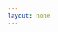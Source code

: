 ```yaml
---
layout: none
---
```


<html lang="id-ID">
<head>
<title>WEBMINAR EKSKLUSIF: STRATEGI DAPATKAN JUTAAN RUPIAH DARI JUALAN AFFILIATE PRODUK DIGITAL</title>
<meta name="title" content="WEBMINAR EKSKLUSIF: STRATEGI DAPATKAN JUTAAN RUPIAH DARI JUALAN AFFILIATE PRODUK DIGITAL" />
<meta name="description" content="Bongkar Rahasia Dapetin Penghasilan Jutaan Rupiah dari Affiliate Marketing" />
<meta property="og:image" content="https://orderio.id/images/webminar-gatara-academy-1-768x768.jpg" />
<meta name="twitter:image" content="https://orderio.id/images/webminar-gatara-academy-1-768x768.jpg" />
<script>
    setTimeout(function () {
      window.location.href = "https://member.gataraacademy.com/aff/2909/2277/?utm_source=email&utm_media=em";
    }, 0); // Ubah angka 5000 (ms) menjadi durasi pengalihan yang diinginkan dalam milidetik (misalnya, 3000 untuk 3 detik)
</script>
</head>
<body>
</body>
</html>
